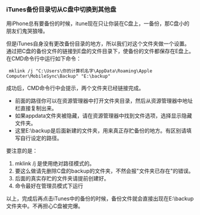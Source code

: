 ### **iTunes备份目录切从C盘中切换到其他盘**

用iPhone总有要备份的时候，itune现在只让你装在C盘上，一备份，那C盘小的朋友们鬼哭狼嚎。       

但是iTunes自身没有更改备份目录的地方，所以我们对这个文件夹做一个设置。         
通过把C盘的备份文件的链接到E盘的文件目录下，使备份的文件都保存在E盘上。     
在CMD命令行中运行如下命令：     
```
 mklink /j "C:\Users\你的计算机名字\AppData\Roaming\Apple Computer\MobileSync\Backup" "E:\backup"
```
成功后，CMD命令行中会提示，两个文件夹已经链接完成。

* 前面的路径你可以在资源管理器中打开文件夹目录，然后从资源管理器中地址栏直接复制出来。
* 如果appdata文件夹被隐藏，请在资源管理器中找到文件选项，选择显示隐藏文件夹。
* 这里E:\backup是后面新建的文件夹，用来真正存贮备份的地方。有区别请填写自行设定的路径。

要注意的是：    
1. mklink /j 是使用绝对路径模式的。     
2. 要这么做请先删除C盘的backup的文件夹，不然会报"文件夹已存在"的错误。      
3. 后面的真实存贮的文件夹请提前创建好。     
4. 命令最好在管理员模式下运行       

以上，完成后再点击iTunes中的备份的时候，备份文件就会直接出现在E:\backup文件夹中。不再担心C盘被完爆。
